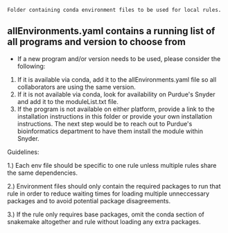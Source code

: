     Folder containing conda environment files to be used for local rules.

## allEnvironments.yaml contains a running list of all programs and version to choose from
- If a new program and/or version needs to be used, please consider the following:
1. If it is available via conda, add it to the allEnvironments.yaml file so all collaborators
are using the same version.
2. If it is not available via conda, look for availability on Purdue's Snyder and add it to the
moduleList.txt file.
3. If the program is not available on either platform, provide a link to the installation instructions
in this folder or provide your own installation instructions. The next step would be to reach out to
Purdue's bioinformatics department to have them install the module within Snyder.

Guidelines:

1.) Each env file should be specific to one rule unless multiple rules share the
same dependencies.

2.) Environment files should only contain the required packages to run that rule
in order to reduce waiting times for loading multiple unneccessary packages and to
avoid potential package disagreements.

3.) If the rule only requires base packages, omit the conda section of snakemake
altogether and rule without loading any extra packages.
